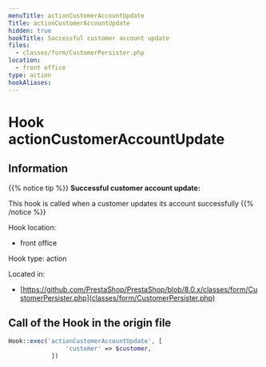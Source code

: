 ```yaml
---
menuTitle: actionCustomerAccountUpdate
Title: actionCustomerAccountUpdate
hidden: true
hookTitle: Successful customer account update
files:
  - classes/form/CustomerPersister.php
location:
  - front office
type: action
hookAliases:
---
```


# Hook actionCustomerAccountUpdate

## Information

{{% notice tip %}}
**Successful customer account update:** 

This hook is called when a customer updates its account successfully
{{% /notice %}}

Hook location:
  - front office

Hook type: action

Located in: 
  - [https://github.com/PrestaShop/PrestaShop/blob/8.0.x/classes/form/CustomerPersister.php](classes/form/CustomerPersister.php)

## Call of the Hook in the origin file

```php
Hook::exec('actionCustomerAccountUpdate', [
                'customer' => $customer,
            ])
```